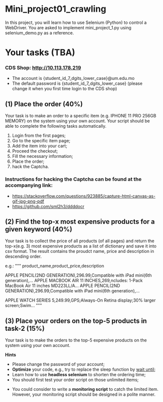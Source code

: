 # Mini_project01_crawling

In this project, you will learn how to use Selenium (Python) to control a WebDriver.
You are asked to implement mini_project_1.py using selenium_demo.py as a reference.

# Your tasks (TBA)

### CDS Shop: http://10.113.178.219
- The account is {student_id_7_dgits_lower_case}@um.edu.mo
- The default password is {student_id_7_dgits_lower_case} (please change it when you first time login to the CDS shop)

## (1) Place the order (40%)
Your task is to make an order to a specific item (e.g. IPHONE 11 PRO 256GB MEMORY) on the system using your own account. Your script should be able to complete the following tasks automatically. 
1. Login from the first pages;
2. Go to the specific item page;
3. Add the item into your cart;
4. Proceed the checkout;
5. Fill the necessary information;
6. Place the order;
7. hack the Captcha.

### Instructions for hacking the Captcha can be found at the accompanying link:
- https://stackoverflow.com/questions/923885/capture-html-canvas-as-gif-jpg-png-pdf
- https://github.com/sml2h3/ddddocr

## (2) Find the top-x most expensive products for a given keyword (40%)
Your task is to collect the price of all products (of all pages) and return the top-x(e.g. 3) most expensive products as a list of dictionary and save it into csv format. The result contains the proudct name, price and description in descending order. 

e.g.:
"""
product_name,product_price,description

APPLE PENCIL(2ND GENERATION),296.99,Compatible with iPad mini(6th generation),...
APPLE MACBOOK AIR 11 INCHES,269,ncludes: 1-Pack MacBook Air 11 inches MD223LL/A...
APPLE PENCIL(2ND GENERATION),296.99,Compatible with iPad mini(6th generation),...

APPLE WATCH SERIES 5,249.99,GPS;Always-On Retina display;30% larger screen;Swim...
"""

## (3) Place your orders on the top-5 products in task-2 (15%)

Your task is to make the orders to the top-5 expensive products on the system using your own account.


**Hints**

- Please change the password of your account;
- **Optimize** your code, e.g., try to replace the sleep function by [wait until](https://www.selenium.dev/documentation/webdriver/waits/);
- Learn how to use **headless selenium** to shorten the ordering time;
- You should first test your order script on those unlimited items;
<!-- - Nov 1 is a good day to test your script as the item quota is sufficient for everyone; -->
- You could consider to write a **monitoring script** to catch the limited item. However, your monitoring script should be designed in a polite manner.


